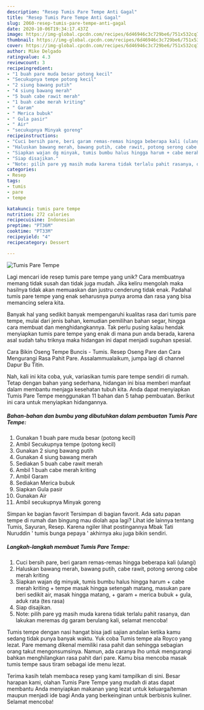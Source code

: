 ```yaml
---
description: "Resep Tumis Pare Tempe Anti Gagal"
title: "Resep Tumis Pare Tempe Anti Gagal"
slug: 2060-resep-tumis-pare-tempe-anti-gagal
date: 2020-10-06T19:34:17.437Z
image: https://img-global.cpcdn.com/recipes/6d46946c3c729be6/751x532cq70/tumis-pare-tempe-foto-resep-utama.jpg
thumbnail: https://img-global.cpcdn.com/recipes/6d46946c3c729be6/751x532cq70/tumis-pare-tempe-foto-resep-utama.jpg
cover: https://img-global.cpcdn.com/recipes/6d46946c3c729be6/751x532cq70/tumis-pare-tempe-foto-resep-utama.jpg
author: Mike Delgado
ratingvalue: 4.3
reviewcount: 3
recipeingredient:
- "1 buah pare muda besar potong kecil"
- "Secukupnya tempe potong kecil"
- "2 siung bawang putih"
- "4 siung bawang merah"
- "5 buah cabe rawit merah"
- "1 buah cabe merah kriting"
- " Garam"
- " Merica bubuk"
- " Gula pasir"
- " Air"
- "secukupnya Minyak goreng"
recipeinstructions:
- "Cuci bersih pare, beri garam remas-remas hingga beberapa kali (ulangi)"
- "Haluskan bawang merah, bawang putih, cabe rawit, potong serong cabe merah kriting"
- "Siapkan wajan dg minyak, tumis bumbu halus hingga harum + cabe merah kriting + tempe masak hingga setengah matang, masukan pare beri sedikit air, masak hingga matang, + garam + merica bubuk + gula, aduk rata (tes rasa)"
- "Siap disajikan."
- "Note: pilih pare yg masih muda karena tidak terlalu pahit rasanya, dan lakukan meremas dg garam berulang kali, selamat mencoba!"
categories:
- Resep
tags:
- tumis
- pare
- tempe

katakunci: tumis pare tempe 
nutrition: 272 calories
recipecuisine: Indonesian
preptime: "PT36M"
cooktime: "PT33M"
recipeyield: "4"
recipecategory: Dessert

---
```



![Tumis Pare Tempe](https://img-global.cpcdn.com/recipes/6d46946c3c729be6/751x532cq70/tumis-pare-tempe-foto-resep-utama.jpg)

Lagi mencari ide resep tumis pare tempe yang unik? Cara membuatnya memang tidak susah dan tidak juga mudah. Jika keliru mengolah maka hasilnya tidak akan memuaskan dan justru cenderung tidak enak. Padahal tumis pare tempe yang enak seharusnya punya aroma dan rasa yang bisa memancing selera kita.

Banyak hal yang sedikit banyak mempengaruhi kualitas rasa dari tumis pare tempe, mulai dari jenis bahan, kemudian pemilihan bahan segar, hingga cara membuat dan menghidangkannya. Tak perlu pusing kalau hendak menyiapkan tumis pare tempe yang enak di mana pun anda berada, karena asal sudah tahu triknya maka hidangan ini dapat menjadi suguhan spesial.

Cara Bikin Oseng Tempe Buncis - Tumis. Resep Oseng Pare dan Cara Mengurangi Rasa Pahit Pare. Assalammualaikum, jumpa lagi di channel Dapur Bu Titin.


Nah, kali ini kita coba, yuk, variasikan tumis pare tempe sendiri di rumah. Tetap dengan bahan yang sederhana, hidangan ini bisa memberi manfaat dalam membantu menjaga kesehatan tubuh kita. Anda dapat menyiapkan Tumis Pare Tempe menggunakan 11 bahan dan 5 tahap pembuatan. Berikut ini cara untuk menyiapkan hidangannya.

<!--inarticleads1-->

##### Bahan-bahan dan bumbu yang dibutuhkan dalam pembuatan Tumis Pare Tempe:

1. Gunakan 1 buah pare muda besar (potong kecil)
1. Ambil Secukupnya tempe (potong kecil)
1. Gunakan 2 siung bawang putih
1. Gunakan 4 siung bawang merah
1. Sediakan 5 buah cabe rawit merah
1. Ambil 1 buah cabe merah kriting
1. Ambil  Garam
1. Sediakan  Merica bubuk
1. Siapkan  Gula pasir
1. Gunakan  Air
1. Ambil secukupnya Minyak goreng


Simpan ke bagian favorit Tersimpan di bagian favorit. Ada satu papan tempe di rumah dan bingung mau diolah apa lagi? Lihat ide lainnya tentang Tumis, Sayuran, Resep. Karena ngiler lihat postingannya Mbak Tati Nuruddin &#39; tumis bunga pepaya &#39; akhirnya aku juga bikin sendiri. 

<!--inarticleads2-->

##### Langkah-langkah membuat Tumis Pare Tempe:

1. Cuci bersih pare, beri garam remas-remas hingga beberapa kali (ulangi)
1. Haluskan bawang merah, bawang putih, cabe rawit, potong serong cabe merah kriting
1. Siapkan wajan dg minyak, tumis bumbu halus hingga harum + cabe merah kriting + tempe masak hingga setengah matang, masukan pare beri sedikit air, masak hingga matang, + garam + merica bubuk + gula, aduk rata (tes rasa)
1. Siap disajikan.
1. Note: pilih pare yg masih muda karena tidak terlalu pahit rasanya, dan lakukan meremas dg garam berulang kali, selamat mencoba!


Tumis tempe dengan nasi hangat bisa jadi sajian andalan ketika kamu sedang tidak punya banyak waktu. Yuk coba Tumis tempe ala Royco yang lezat. Pare memang dikenal memiliki rasa pahit dan sehingga sebagian orang takut mengonsumsinya. Namun, ada caranya lho untuk mengurangi bahkan menghilangkan rasa pahit dari pare. Kamu bisa mencoba masak tumis tempe saus tiram sebagai ide menu lezat. 

Terima kasih telah membaca resep yang kami tampilkan di sini. Besar harapan kami, olahan Tumis Pare Tempe yang mudah di atas dapat membantu Anda menyiapkan makanan yang lezat untuk keluarga/teman maupun menjadi ide bagi Anda yang berkeinginan untuk berbisnis kuliner. Selamat mencoba!
